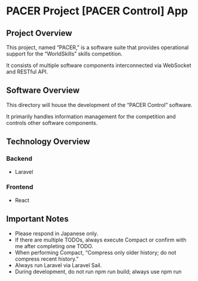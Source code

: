 # PACER Project [PACER Control] App

## Project Overview

This project, named “PACER,” is a software suite that provides operational support for the “WorldSkills” skills competition.

It consists of multiple software components interconnected via WebSocket and RESTful API.

## Software Overview

This directory will house the development of the “PACER Control” software.

It primarily handles information management for the competition and controls other software components.

## Technology Overview

### Backend
- Laravel

### Frontend
- React

## Important Notes

- Please respond in Japanese only.
- If there are multiple TODOs, always execute Compact or confirm with me after completing one TODO.
- When performing Compact, “Compress only older history; do not compress recent history.”
- Always run Laravel via Laravel Sail.
- During development, do not run npm run build; always use npm run 